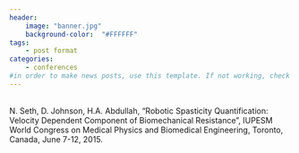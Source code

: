 ```yaml
---
header:
    image: "banner.jpg"
    background-color:  "#FFFFFF"
tags:
    - post format
categories:
    - conferences
#in order to make news posts, use this template. If not working, check that categories is equal to conferences, not Conferences
---
```


<p><br>N. Seth, D. Johnson, H.A. Abdullah, &#8220;Robotic Spasticity Quantification: Velocity Dependent Component of Biomechanical Resistance&#8221;, IUPESM World Congress on Medical Physics and Biomedical Engineering, Toronto, Canada, June 7-12, 2015.</p>
